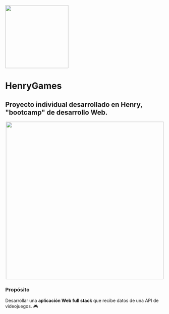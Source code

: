 <div align="left">
  <a href="url">
    <img src="https://user-images.githubusercontent.com/108427945/220423842-b40a485f-734b-418e-81f7-6ddfa23acd99.png" width="200" >
  </a>
</div>

# HenryGames #
## Proyecto individual desarrollado en Henry, "bootcamp" de desarrollo Web. ##
<div align="center">
  <a href="url">
    <img src="https://user-images.githubusercontent.com/108427945/220424776-f2c06892-dc47-4073-a475-5eb41ff8927c.png" width="500" >
  </a>
</div>

### Propósito ###
Desarrollar una **aplicación Web full stack** que recibe datos de una API de videojuegos. 🎮
